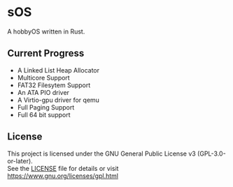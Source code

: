 # sOS
A hobbyOS written in Rust.

## Current Progress

- A Linked List Heap Allocator
- Multicore Support
- FAT32 Filesytem Support
- An ATA PIO driver
- A Virtio-gpu driver for qemu
- Full Paging Support
- Full 64 bit support


## License

This project is licensed under the GNU General Public License v3 (GPL-3.0-or-later).  
See the [LICENSE](LICENSE) file for details or visit <https://www.gnu.org/licenses/gpl.html>
